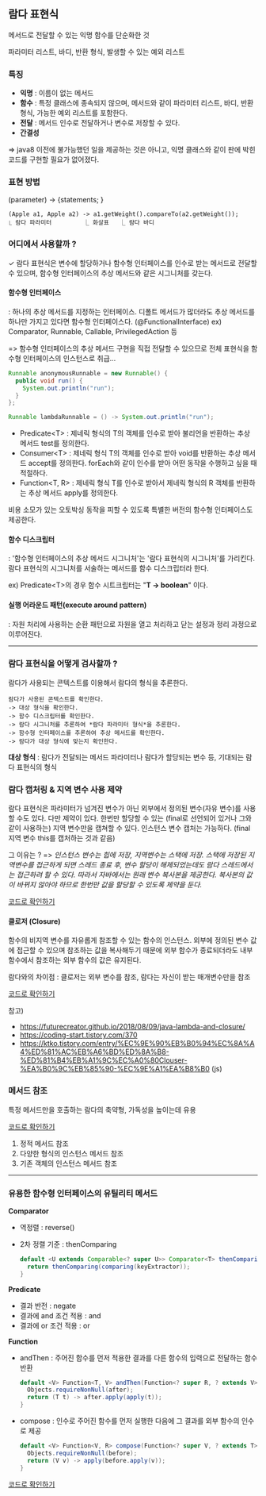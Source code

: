 ## 람다 표현식

메서드로 전달할 수 있는 익명 함수를 단순화한 것 

파라미터 리스트, 바디, 반환 형식, 발생할 수 있는 예외 리스트



### 특징

- **익명** : 이름이 없는 메서드
- **함수** : 특정 클래스에 종속되지 않으며, 메서드와 같이 파라미터 리스트, 바디, 반환형식, 가능한 예외 리스트를 포함한다. 
- **전달** : 메서드 인수로 전달하거나 변수로 저장할 수 있다. 
- **간결성**



=> java8 이전에 불가능했던 일을 제공하는 것은 아니고, 익명 클래스와 같이 판에 박힌 코드를 구현할 필요가 없어졌다. 



### 표현 방법

(parameter) -> {statements; }

```
(Apple a1, Apple a2) -> a1.getWeight().compareTo(a2.getWeight());
⎿ 람다 파라미터         ⎿ 화살표   ⎿ 람다 바디
```



### 어디에서 사용할까 ? 

✓ 람다 표현식은 변수에 할당하거나 함수형 인터페이스를 인수로 받는 메서드로 전달할 수 있으며, 함수형 인터페이스의 추상 메서드와 같은 시그니처를 갖는다. 



#### 함수형 인터페이스

: 하나의 추상 메서드를 지정하는 인터페이스. 디폴트 메서드가 많더라도 추상 메서드를 하나만 가지고 있다면 함수형 인터페이스다. (@FunctionalInterface)
ex) Comparator, Runnable, Callable, PrivilegedAction 등 

=> 함수형 인터페이스의 추상 메서드 구현을 직접 전달할 수 있으므로 전체 표현식을 함수형 인터페이스의 인스턴스로 취급... 

```java
Runnable anonymousRunnable = new Runnable() {
  public void run() {
    System.out.println("run");
  }
};

Runnable lambdaRunnable = () -> System.out.println("run");
```



- Predicate\<T>
  : 제네릭 형식의 T의 객체를 인수로 받아 불리언을 반환하는 추상 메서드 test를 정의한다. 
- Consumer\<T>
  : 제네릭 형식 T의 객체를 인수로 받아 void를 반환하는 추상 메서드 accept를 정의한다.  forEach와 같이 인수를 받아 어떤 동작을 수행하고 싶을 때 적절하다. 
- Function<T, R>
  : 제네릭 형식 T를 인수로 받아서 제네릭 형식의 R 객체를 반환하는 추상 메서드 apply를 정의한다. 

비용 소모가 있는 오토박싱 동작을 피할 수 있도록 특별한 버전의 함수형 인터페이스도 제공한다. 



#### 함수 디스크립터

:  '함수형 인터페이스의 추상 메서드 시그니처'는 '람다 표현식의 시그니처'를 가리킨다.
람다 표현식의 시그니처를 서술하는 메서드를 함수 디스크립터라 한다. 

ex) Predicate\<T>의 경우 함수 시트크립터는 "**T -> boolean**" 이다. 



#### 실행 어라운드 패턴(execute around pattern) 

: 자원 처리에 사용하는 순환 패턴으로 자원을 열고 처리하고 닫는 설정과 정리 과정으로 이루어진다. 



---

### 람다 표현식을 어떻게 검사할까 ? 

람다가 사용되는 콘텍스트를 이용해서 람다의 형식을 추론한다. 

```
람다가 사용된 콘텍스트를 확인한다. 
-> 대상 형식을 확인한다. 
-> 함수 디스크립터를 확인한다. 
-> 람다 시그니처를 추론하여 *람다 파라미터 형식*을 추론한다. 
-> 함수형 인터페이스를 추론하여 추상 메서드를 확인한다. 
-> 람다가 대상 형식에 맞는지 확인한다.
```

**대상 형식** : 람다가 전달되는 메서드 파라미터나 람다가 할당되는 변수 등, 기대되는 람다 표현식의 형식



### 람다 캡처링 & 지역 변수 사용 제약

람다 표현식은 파라미터가 넘겨진 변수가 아닌 외부에서 정의된 변수(자유 변수)를 사용할 수도 있다. 다만 제약이 있다. 한번만 할당할 수 있는 (final로 선언되어 있거나 그와 같이 사용하는) 지역 변수만을 캡쳐할 수 있다. 인스턴스 변수 캡처는 가능하다. (final 지역 변수 this를 캡처하는 것과 같음)

그 이유는 ? 
=> *인스턴스 변수는 힙에 저장, 지역변수는 스택에 저장. 스택에 저장된 지역변수를 접근하게 되면 스레드 종료 후, 변수 할당이 해제되었는데도 람다 스레드에서는 접근하려 할 수 있다. 따라서 자바에서는 원래 변수 복사본을 제공한다. 복사본의 값이 바뀌지 않아야 하므로 한번만 값을 할당할 수 있도록 제약을 둔다.* 


[코드로 확인하기](src/main/java/com/heedi/modernjavainaction/lambda/Lambda.java)

#### 클로저 (Closure)

함수의 비지역 변수를 자유롭게 참조할 수 있는 함수의 인스턴스.
외부에 정의된 변수 값에 접근할 수 있으며 참조하는 값을 복사해두기 때문에 외부 함수가 종료되더라도 내부 함수에서 참조하는 외부 함수의 값은 유지된다. 

람다와의 차이점 : 클로저는 외부 변수를 참조, 람다는 자신이 받는 매개변수만을 참조

[코드로 확인하기](src/main/java/com/heedi/modernjavainaction/lambda/Closure.java)

참고) 
- https://futurecreator.github.io/2018/08/09/java-lambda-and-closure/
- https://coding-start.tistory.com/370
- https://ktko.tistory.com/entry/%EC%9E%90%EB%B0%94%EC%8A%A4%ED%81%AC%EB%A6%BD%ED%8A%B8-%ED%81%B4%EB%A1%9C%EC%A0%80Clouser-%EA%B0%9C%EB%85%90-%EC%9E%A1%EA%B8%B0 (js)



### 메서드 참조

특정 메서드만을 호출하는 람다의 축약형, 가독성을 높이는데 유용

[코드로 확인하기](src/main/java/com/heedi/modernjavainaction/lambda/MethodReference.java)

1. 정적 메서드 참조
2. 다양한 형식의 인스턴스 메서드 참조
3. 기존 객체의 인스턴스 메서드 참조 



---

### 유용한 함수형 인터페이스의 유틸리티 메서드


**Comparator**

- 역정렬 : reverse()

- 2차 정렬 기준 : thenComparing

  ```java
  default <U extends Comparable<? super U>> Comparator<T> thenComparing(Function<? super T, ? extends U> keyExtractor) {
    return thenComparing(comparing(keyExtractor));
  }
  ```

**Predicate**

- 결과 반전 : negate
- 결과에 and 조건 적용 : and
- 결과에 or 조건 적용 : or

**Function**

- andThen : 주어진 함수를 먼저 적용한 결과를 다른 함수의 입력으로 전달하는 함수 반환

  ```java
  default <V> Function<T, V> andThen(Function<? super R, ? extends V> after) {
    Objects.requireNonNull(after);
    return (T t) -> after.apply(apply(t));
  }
  ```

- compose : 인수로 주어진 함수를 먼저 실행한 다음에 그 결과를 외부 함수의 인수로 제공

  ```java
  default <V> Function<V, R> compose(Function<? super V, ? extends T> before) {
    Objects.requireNonNull(before);
    return (V v) -> apply(before.apply(v));
  }
  ```

  
[코드로 확인하기](src/main/java/com/heedi/modernjavainaction/lambda/UtilityDefaultMethod.java)

